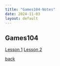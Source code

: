 ```yaml
---
title: "Games104-Notes"
date: 2024-11-03
layout: default
---
```


## Games104

[Lesson 1](https://fenglimg.github.io/skills-github-pages/2024/11/03/Games104-Lesson1.html)
[Lesson 2](https://fenglimg.github.io/skills-github-pages/2024/11/16/Games104-Lesson2.html)

[back](https://fenglimg.github.io/skills-github-pages)
